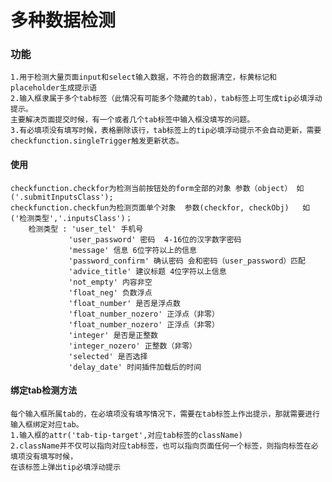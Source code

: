 多种数据检测
===================
### 功能
    1.用于检测大量页面input和select输入数据，不符合的数据清空，标黄标记和placeholder生成提示语
    2.输入框隶属于多个tab标签（此情况有可能多个隐藏的tab），tab标签上可生成tip必填浮动提示。
    主要解决页面提交时候，有一个或者几个tab标签中输入框没填写的问题。
    3.有必填项没有填写时候，表格删除该行，tab标签上的tip必填浮动提示不会自动更新，需要checkfunction.singleTrigger触发更新状态。

#### 使用
    checkfunction.checkfor为检测当前按钮处的form全部的对象 参数（object） 如 ('.submitInputsClass');
    checkfunction.checkfun为检测页面单个对象  参数(checkfor, checkObj)   如('检测类型','.inputsClass')；
        检测类型 : 'user_tel' 手机号
                 'user_password' 密码  4-16位的汉字数字密码
                 'message' 信息 6位字符以上的信息
                 'password_confirm' 确认密码 会和密码（user_password）匹配
                 'advice_title' 建议标题 4位字符以上信息
                 'not_empty' 内容非空
                 'float_neg' 负数浮点
                 'float_number' 是否是浮点数
                 'float_number_nozero' 正浮点（非零）
                 'float_number_nozero' 正浮点（非零）
                 'integer' 是否是正整数
                 'integer_nozero' 正整数（非零）
                 'selected' 是否选择
                 'delay_date' 时间插件加载后的时间
#### 绑定tab检测方法
    每个输入框所属tab的，在必填项没有填写情况下，需要在tab标签上作出提示，那就需要进行输入框绑定对应tab。
    1.输入框的attr('tab-tip-target',对应tab标签的className)
    2.className并不仅可以指向对应tab标签，也可以指向页面任何一个标签，则指向标签在必填项没有填写时候，
    在该标签上弹出tip必填浮动提示
